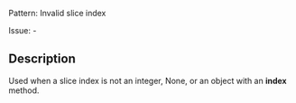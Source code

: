 Pattern: Invalid slice index

Issue: -

## Description

Used when a slice index is not an integer, None, or an object with an __index__ method.